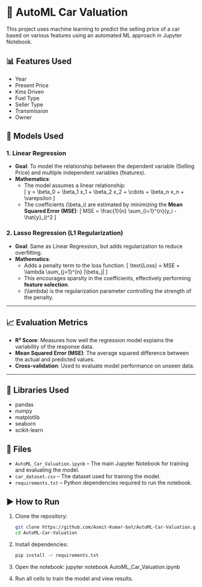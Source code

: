 # 🚗 AutoML Car Valuation

This project uses machine learning to predict the selling price of a car based on various features using an automated ML approach in Jupyter Notebook.

## 📊 Features Used
- Year
- Present Price
- Kms Driven
- Fuel Type
- Seller Type
- Transmission
- Owner


## 🤖 Models Used

### 1. **Linear Regression**
- **Goal**: To model the relationship between the dependent variable (Selling Price) and multiple independent variables (features).
- **Mathematics**:
  - The model assumes a linear relationship:  
    \[
    y = \beta_0 + \beta_1 x_1 + \beta_2 x_2 + \cdots + \beta_n x_n + \varepsilon
    \]
  - The coefficients \(\beta_i\) are estimated by minimizing the **Mean Squared Error (MSE)**:
    \[
    MSE = \frac{1}{n} \sum_{i=1}^{n}(y_i - \hat{y}_i)^2
    \]

### 2. **Lasso Regression (L1 Regularization)**
- **Goal**: Same as Linear Regression, but adds regularization to reduce overfitting.
- **Mathematics**:
  - Adds a penalty term to the loss function:
    \[
    \text{Loss} = MSE + \lambda \sum_{j=1}^{n} |\beta_j|
    \]
  - This encourages sparsity in the coefficients, effectively performing **feature selection**.
  - \(\lambda\) is the regularization parameter controlling the strength of the penalty.

---

## 📈 Evaluation Metrics

- **R² Score**: Measures how well the regression model explains the variability of the response data.
- **Mean Squared Error (MSE)**: The average squared difference between the actual and predicted values.
- **Cross-validation**: Used to evaluate model performance on unseen data.

---

## 🧠 Libraries Used
- pandas
- numpy
- matplotlib
- seaborn
- scikit-learn

## 📁 Files
- `AutoML_Car_Valuation.ipynb` – The main Jupyter Notebook for training and evaluating the model.
- `car_dataset.csv` – The dataset used for training the model.
- `requirements.txt` – Python dependencies required to run the notebook.

## ▶️ How to Run

1. Clone the repository:
   ```bash
   git clone https://github.com/Asmit-Kumar-bot/AutoML-Car-Valuation.git
   cd AutoML-Car-Valuation

2. Install dependencies:
   ```bash
   pip install -r requirements.txt

3. Open the notebook:
   jupyter notebook AutoML_Car_Valuation.ipynb

4. Run all cells to train the model and view results.

